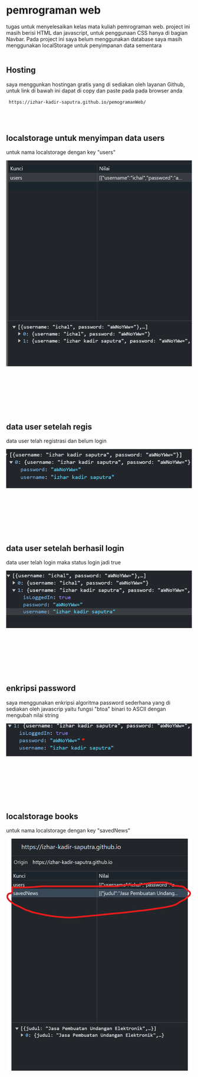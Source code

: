 
# pemrograman web

tugas untuk menyelesaikan kelas mata kuliah pemrograman web. project ini masih berisi HTML dan javascript, untuk penggunaan CSS hanya di bagian Navbar. Pada project ini saya belum menggunakan database saya masih menggunakan localStorage untuk penyimpanan data sementara
<br></br>

## Hosting

saya menggunkan hostingan gratis yang di sediakan oleh layanan Github, untuk link di bawah ini dapat di copy dan paste pada pada browser anda

```bash
 https://izhar-kadir-saputra.github.io/pemogramanWeb/
```
<br></br>

## localstorage untuk menyimpan data users
untuk nama localstorage dengan key "users"

![App Screenshot](./images/dataUser.png)
<br></br>
<br></br>
<br></br>
<br></br>

## data user setelah regis
data user telah registrasi dan belum login

![App Screenshot](./images/userregis.png)
<br></br>
<br></br>
<br></br>
<br></br>

## data user setelah berhasil login
data user telah login maka status login jadi true

![App Screenshot](./images/userlogin.png)
<br></br>
<br></br>
<br></br>
<br></br>

## enkripsi password
saya menggunakan enkripsi algoritma password sederhana yang di sediakan oleh javascrip yaitu fungsi "btoa" binari to ASCII dengan mengubah nilai string

![App Screenshot](./images/enkripsipassword.png)
<br></br>
<br></br>
<br></br>
<br></br>

## localstorage books 
untuk nama localstorage dengan key "savedNews"

![App Screenshot](./images/databooks.png)


